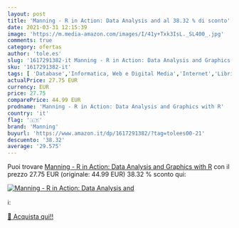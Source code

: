 ```yaml
---
layout: post
title: 'Manning - R in Action: Data Analysis and al 38.32 % di sconto'
date: 2021-03-31 12:15:39
image: 'https://m.media-amazon.com/images/I/41y+Txk3IsL._SL400_.jpg'
comments: true
category: ofertas
author: 'tole.es'
slug: '1617291382-it Manning - R in Action: Data Analysis and Graphics with R'
sku: '1617291382-it'
tags: [ 'Database','Informatica, Web e Digital Media','Internet','Libri','Libri universitari','Libri universitari informatica','Linguaggi di programmazione','Programmazione','Software per lufficio','manning', ]
actualPrice: 27.75 EUR
currency: EUR
price: 27.75
comparePrice: 44.99 EUR
prodname: 'Manning - R in Action: Data Analysis and Graphics with R'
country: 'it'
flag: '🇮🇹'
brand: 'Manning'
buyurl: 'https://www.amazon.it/dp/1617291382/?tag=tolees00-21'
descuento: '38.32'
average: '29.575'
---
```


Puoi trovare [Manning - R in Action: Data Analysis and Graphics with R](https://www.amazon.it/dp/1617291382/?tag=tolees00-21) con il prezzo 27.75 EUR (originale: 44.99 EUR) 38.32 % sconto qui:

[![Manning - R in Action: Data Analysis and](https://m.media-amazon.com/images/I/41y+Txk3IsL._SL400_.jpg)](https://www.amazon.it/dp/1617291382/?tag=tolees00-21)

ℹ️:


[🛒 Acquista qui!!](https://www.amazon.it/dp/1617291382/?tag=tolees00-21)
